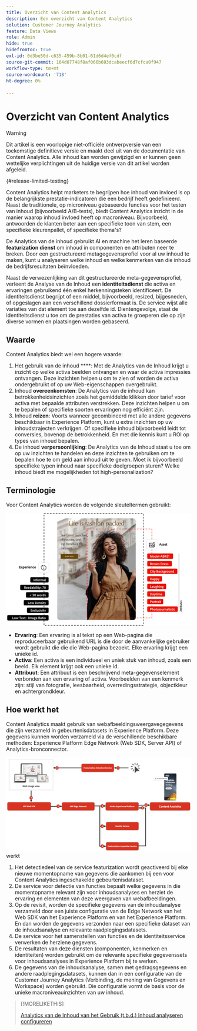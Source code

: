 ```yaml
---
title: Overzicht van Content Analytics
description: Een overzicht van Content Analytics
solution: Customer Journey Analytics
feature: Data Views
role: Admin
hide: true
hidefromtoc: true
exl-id: 0d3be50d-c635-459b-8b01-61d6d4ef0cdf
source-git-commit: 164d67748f8af066b603dcabeecf6d7cfca0f947
workflow-type: tm+mt
source-wordcount: '718'
ht-degree: 0%

---
```


# Overzicht van Content Analytics

<!-- 
This is a placeholder article for upcoming Content Analytics documentation. Currently used to set up contextual help entries for developer working on onboarding UI and workspace UI 
-->

>[!WARNING]
>
>Dit artikel is een voorlopige niet-officiële ontwerpversie van een toekomstige definitieve versie en maakt deel uit van de documentatie van Content Analytics. Alle inhoud kan worden gewijzigd en er kunnen geen wettelijke verplichtingen uit de huidige versie van dit artikel worden afgeleid.
>

{#release-limited-testing}

Content Analytics helpt marketers te begrijpen hoe inhoud van invloed is op de belangrijkste prestatie-indicatoren die een bedrijf heeft gedefinieerd. Naast de traditionele, op microniveau gebaseerde functies voor het testen van inhoud (bijvoorbeeld A/B-tests), biedt Content Analytics inzicht in de manier waarop inhoud invloed heeft op macroniveau. Bijvoorbeeld, antwoorden de klanten beter aan een specifieke toon van stem, een specifieke kleurenpallet, of specifieke thema&#39;s?

De Analytics van de inhoud gebruikt AI en machine het leren baseerde **featurization dienst** om inhoud in componenten en attributen neer te breken. Door een gestructureerd metagegevensprofiel voor al uw inhoud te maken, kunt u analyseren welke inhoud en welke kenmerken van die inhoud de bedrijfsresultaten beïnvloeden.

Naast de verwezenlijking van dit gestructureerde meta-gegevensprofiel, verleent de Analyse van de Inhoud een **identiteitsdienst** die activa en ervaringen gebruikend één enkel herkenningsteken identificeert. De identiteitsdienst begrijpt of een middel, bijvoorbeeld, resized, bijgesneden, of opgeslagen aan een verschillend dossierformaat is. De service wijst alle variaties van dat element toe aan dezelfde id. Dientengevolge, staat de identiteitsdienst u toe om de prestaties van activa te groeperen die op zijn diverse vormen en plaatsingen worden gebaseerd.

## Waarde

Content Analytics biedt wel een hogere waarde:

1. Het gebruik van de inhoud ****: Met de Analytics van de Inhoud krijgt u inzicht op welke activa beelden ontvangen en waar de activa impressies ontvangen. Deze inzichten helpen u om te zien of worden de activa ondergebruikt of op uw Web-eigenschappen overgebruikt.
1. Inhoud **overeenkomsten**: De Analytics van de inhoud kan betrokkenheidsinzichten zoals het gemiddelde klikken door tarief voor activa met bepaalde attributen verstrekken. Deze inzichten helpen u om te bepalen of specifieke soorten ervaringen nog efficiënt zijn.
1. Inhoud **reizen**: Voorts wanneer gecombineerd met alle andere gegevens beschikbaar in Experience Platform, kunt u extra inzichten op uw inhoudstrajecten verkrijgen. Of specifieke inhoud bijvoorbeeld leidt tot conversies, bovenop de betrokkenheid. En met die kennis kunt u ROI op types van inhoud bepalen.
1. De inhoud **verpersoonlijking**: De Analytics van de Inhoud staat u toe om op uw inzichten te handelen en deze inzichten te gebruiken om te bepalen hoe te om geld aan inhoud uit te geven. Moet ik bijvoorbeeld specifieke typen inhoud naar specifieke doelgroepen sturen? Welke inhoud biedt me mogelijkheden tot high-personalization?

## Terminologie

Voor Content Analytics worden de volgende sleuteltermen gebruikt:

![ Assets en ervaringen ](/help/content-analytics/assets//content-analytics-experience-asset.png)

* **Ervaring**: Een ervaring is al tekst op een Web-pagina die reproduceerbaar gebruikend URL is die door de aanvankelijke gebruiker wordt gebruikt die die die Web-pagina bezoekt. Elke ervaring krijgt een unieke id.
* **Activa**: Een activa is een individueel en uniek stuk van inhoud, zoals een beeld. Elk element krijgt ook een unieke id.
* **Attribuut**: Een attribuut is een beschrijvend meta-gegevenselement verbonden aan een ervaring of activa. Voorbeelden van een kenmerk zijn: stijl van fotografie, leesbaarheid, overredingsstrategie, objectkleur en achtergrondkleur.

## Hoe werkt het

Content Analytics maakt gebruik van webafbeeldingsweergavegegevens die zijn verzameld in gebeurtenisdatasets in Experience Platform. Deze gegevens kunnen worden verzameld via de verschillende beschikbare methoden: Experience Platform Edge Network (Web SDK, Server API) of Analytics-bronconnector.

![ Analytics van de Inhoud - hoe het ](assets/how-it-works.png) werkt


1. Het detectiedeel van de service featurization wordt geactiveerd bij elke nieuwe momentopname van gegevens die aankomen bij een voor Content Analytics ingeschakelde gebeurtenisdataset.
1. De service voor detectie van functies bepaalt welke gegevens in die momentopname relevant zijn voor inhoudsanalyses en herziet de ervaring en elementen van deze weergaven van webafbeeldingen.
1. Op de revisit, worden de specifieke gegevens van de inhoudanalyse verzameld door een juiste configuratie van de Edge Network van het Web SDK van het Experience Platform en van het Experience Platform. En dan worden de gegevens verzonden naar een specifieke dataset van de inhoudsanalyse en relevante raadplegingsdatasets.
1. De service voor het samenstellen van functies en de identiteitsservice verwerken de herziene gegevens.
1. De resultaten van deze diensten (componenten, kenmerken en identiteiten) worden gebruikt om de relevante specifieke gegevenssets voor inhoudsanalyses in Experience Platform bij te werken.
1. De gegevens van de inhoudsanalyse, samen met gedragsgegevens en andere raadplegingsdatasets, kunnen dan in een configuratie van de Customer Journey Analytics (Verbinding, de mening van Gegevens en Workspace) worden gebruikt. Die configuratie vormt de basis voor de unieke macroniveauinzichten van uw inhoud.

>[!MORELIKETHIS]
>
>[ Analytics van de Inhoud van het Gebruik (t.b.d.) ](#value)
>[Inhoud analyseren configureren ](config/configuration.md)
